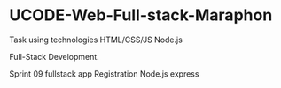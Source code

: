 # UCODE-Web-Full-stack-Maraphon

Task using technologies HTML/CSS/JS Node.js

Full-Stack Development.

Sprint 09 fullstack app Registration Node.js express
